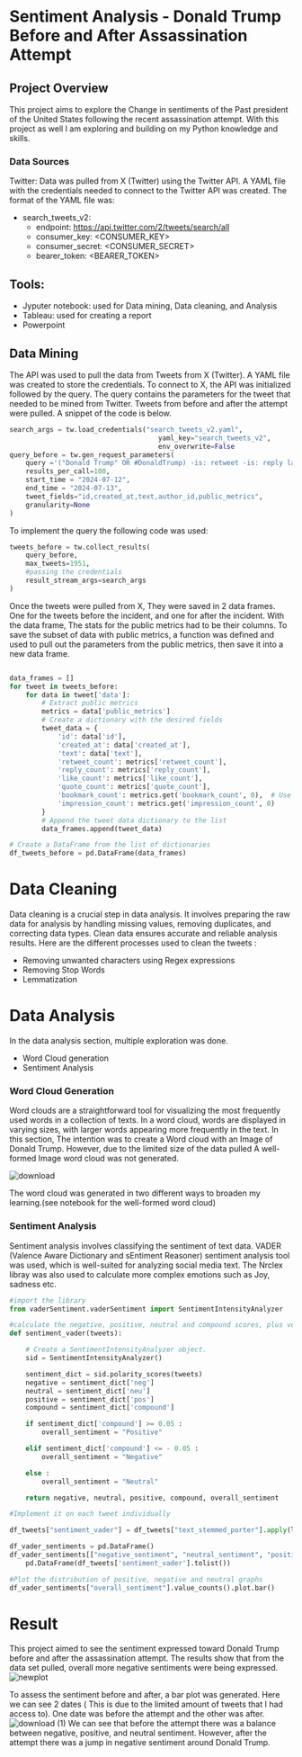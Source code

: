 # Sentiment Analysis - Donald Trump Before and After Assassination Attempt
## Project Overview
This project aims to explore the Change in sentiments of the Past president of the United States following the recent assassination attempt. With this project as well
I am exploring and building on my Python knowledge and skills.

### Data Sources
Twitter: Data was pulled from X (Twitter) using the Twitter API. A YAML file with the credentials needed to connect to the Twitter API was created. 
The format of the YAML file was:
 - search_tweets_v2:
    - endpoint:  https://api.twitter.com/2/tweets/search/all
    - consumer_key: <CONSUMER_KEY>
    - consumer_secret: <CONSUMER_SECRET>
    - bearer_token: <BEARER_TOKEN>

  ## Tools:
  - Jyputer notebook: used for Data mining, Data cleaning, and Analysis
  - Tableau: used for creating a report 
  - Powerpoint

## Data Mining
The API was used to pull the data from Tweets from X (Twitter). A YAML file was created to store the credentials. To connect to X, the API  was initialized followed by the query. The query 
contains the parameters for the tweet that needed to be mined from Twitter. Tweets from before and after the attempt were pulled. A snippet of the code is below.

``` python
search_args = tw.load_credentials("search_tweets_v2.yaml",
                                     yaml_key="search_tweets_v2",
                                     env_overwrite=False
query_before = tw.gen_request_parameters(
    query ='("Donald Trump" OR #DonaldTrump) -is: retweet -is: reply lang: en',
    results_per_call=100,
    start_time = "2024-07-12", 
    end_time = "2024-07-13",
    tweet_fields="id,created_at,text,author_id,public_metrics",
    granularity=None
)
```
To implement the query the following code was used:
``` python
tweets_before = tw.collect_results(
    query_before,
    max_tweets=1951,
    #passing the credentials
    result_stream_args=search_args
)
```

Once the tweets were pulled from X, They were saved in 2 data frames. One for the tweets before the incident, and one for after the incident. 
With the data frame, The stats for the public metrics had to be their columns. To save the subset of data with public metrics, a function was defined 
and used to pull out the parameters from the public metrics, then save it into a new data frame.

``` python

data_frames = []
for tweet in tweets_before:
    for data in tweet['data']:
        # Extract public metrics
        metrics = data['public_metrics']
        # Create a dictionary with the desired fields
        tweet_data = {
            'id': data['id'],
            'created_at': data['created_at'],
            'text': data['text'],
            'retweet_count': metrics['retweet_count'],
            'reply_count': metrics['reply_count'],
            'like_count': metrics['like_count'],
            'quote_count': metrics['quote_count'],
            'bookmark_count': metrics.get('bookmark_count', 0),  # Use get to handle missing keys
            'impression_count': metrics.get('impression_count', 0)
        }
        # Append the tweet data dictionary to the list
        data_frames.append(tweet_data)

# Create a DataFrame from the list of dictionaries
df_tweets_before = pd.DataFrame(data_frames)
```
# Data Cleaning
Data cleaning is a crucial step in data analysis. It involves preparing the raw data for analysis by handling missing values, removing duplicates, and correcting data types. Clean data ensures accurate and reliable analysis results.
Here are the different processes used to clean the tweets :

- Removing unwanted characters using Regex expressions
- Removing Stop Words
- Lemmatization

# Data Analysis
In the data analysis section, multiple exploration was done. 

- Word Cloud generation
- Sentiment Analysis

### Word Cloud Generation
Word clouds are a straightforward tool for visualizing the most frequently used words in a collection of texts. In a word cloud, words are displayed in varying sizes, 
with larger words appearing more frequently in the text. In this section, The intention was to create a Word cloud with an Image of Donald Trump. However, due to the limited 
size of the data pulled A well-formed Image word cloud was not generated. 

![download](https://github.com/user-attachments/assets/a8279e65-03af-42b8-9002-2989314f86fb)

The word cloud was generated in two different ways to broaden my learning.(see notebook for the well-formed word cloud)

### Sentiment Analysis
Sentiment analysis involves classifying the sentiment of text data.  VADER (Valence Aware Dictionary and sEntiment Reasoner) sentiment analysis tool was used, which is well-suited for analyzing social media text. The Nrclex libray was also used to calculate more complex emotions such as Joy, sadness etc.
``` python
#import the library
from vaderSentiment.vaderSentiment import SentimentIntensityAnalyzer

#calculate the negative, positive, neutral and compound scores, plus verbal evaluation
def sentiment_vader(tweets):

    # Create a SentimentIntensityAnalyzer object.
    sid = SentimentIntensityAnalyzer()

    sentiment_dict = sid.polarity_scores(tweets)
    negative = sentiment_dict['neg']
    neutral = sentiment_dict['neu']
    positive = sentiment_dict['pos']
    compound = sentiment_dict['compound']

    if sentiment_dict['compound'] >= 0.05 :
        overall_sentiment = "Positive"

    elif sentiment_dict['compound'] <= - 0.05 :
        overall_sentiment = "Negative"

    else :
        overall_sentiment = "Neutral"

    return negative, neutral, positive, compound, overall_sentiment

#Implement it on each tweet individually

df_tweets["sentiment_vader"] = df_tweets["text_stemmed_porter"].apply(lambda tweet: sentiment_vader(tweet))

df_vader_sentiments = pd.DataFrame()
df_vader_sentiments[["negative_sentiment", "neutral_sentiment", "positive sentiment", "compound_sentiment", "overall_sentiment"]] = \
    pd.DataFrame(df_tweets['sentiment_vader'].tolist())

#Plot the distribution of positive, negative and neutral graphs
df_vader_sentiments["overall_sentiment"].value_counts().plot.bar()
```

# Result
This project aimed to see the sentiment expressed toward Donald Trump before and after the assassination attempt. 
The results show that from the data set pulled, overall more negative sentiments were being expressed.
![newplot](https://github.com/user-attachments/assets/e9424223-177b-40ee-bed8-de23d06ae2d2)

To assess the sentiment before and after, a bar plot was generated. Here we can see 2 dates ( This is due to the limited amount of tweets that I had access to). One date was before the attempt and the other was after. 
![download (1)](https://github.com/user-attachments/assets/370b9f13-9373-4a2d-9842-f1e2e7fee4ee)
We can see that before the attempt there was a balance between negative, positive, and neutral sentiment. However, after the attempt there was a jump in negative sentiment around Donald Trump.

